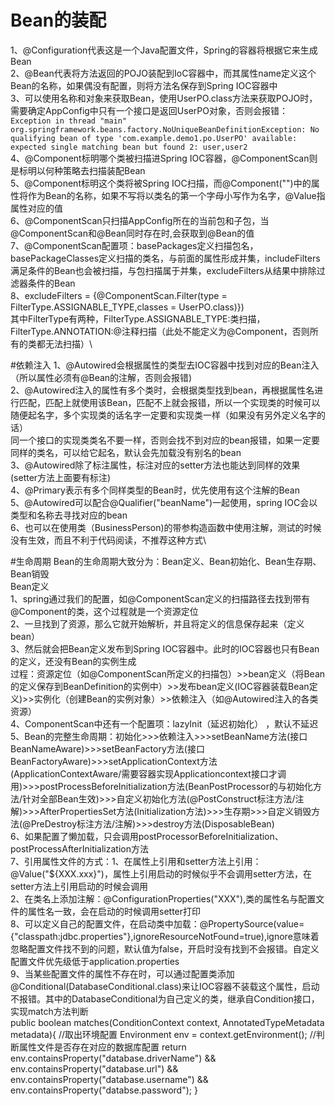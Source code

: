 # Bean的装配
1、@Configuration代表这是一个Java配置文件，Spring的容器将根据它来生成Bean\
2、@Bean代表将方法返回的POJO装配到IoC容器中，而其属性name定义这个Bean的名称，如果偶没有配置，则将方法名保存到Spring IOC容器中\
3、可以使用名称和对象来获取Bean，使用UserPO.class方法来获取POJO时，需要确定AppConfig中只有一个接口是返回UserPO对象，否则会报错：\
`Exception in thread "main" org.springframework.beans.factory.NoUniqueBeanDefinitionException: No qualifying bean of type 'com.example.demo1.po.UserPO' available: expected single matching bean but found 2: user,user2`\
4、@Component标明哪个类被扫描进Spring IOC容器，@ComponentScan则是标明以何种策略去扫描装配Bean\
5、@Component标明这个类将被Spring IOC扫描，而@Component("")中的属性将作为Bean的名称，如果不写将以类名的第一个字母小写作为名字，@Value指属性对应的值\
6、@ComponentScan只扫描AppConfig所在的当前包和子包，当@ComponentScan和@Bean同时存在时,会获取到@Bean的值\
7、@ComponentScan配置项：basePackages定义扫描包名，basePackageClasses定义扫描的类名，与前面的属性形成并集，includeFilters满足条件的Bean也会被扫描，与包扫描属于并集，excludeFilters从结果中排除过滤器条件的Bean\
8、excludeFilters = {@ComponentScan.Filter(type = FilterType.ASSIGNABLE_TYPE,classes = UserPO.class)})\
其中FilterType有两种，FilterType.ASSIGNABLE_TYPE:类扫描，FilterType.ANNOTATION:@注释扫描（此处不能定义为@Component，否则所有的类都无法扫描）\

#依赖注入
1、@Autowired会根据属性的类型去IOC容器中找到对应的Bean注入（所以属性必须有@Bean的注解，否则会报错)\
2、@Autowired注入的属性有多个类时，会根据类型找到bean，再根据属性名进行匹配，匹配上就使用该Bean，匹配不上就会报错，所以一个实现类的时候可以随便起名字，多个实现类的话名字一定要和实现类一样（如果没有另外定义名字的话）\
同一个接口的实现类类名不要一样，否则会找不到对应的bean报错，如果一定要同样的类名，可以给它起名，默认会先加载没有别名的bean\
3、@Autowired除了标注属性，标注对应的setter方法也能达到同样的效果(setter方法上面要有标注)\
4、@Primary表示有多个同样类型的Bean时，优先使用有这个注解的Bean\
5、@Autowired可以配合@Qualifier("beanName")一起使用，spring IOC会以类型和名称去寻找对应的bean\
6、也可以在使用类（BusinessPerson)的带参构造函数中使用注解，测试的时候没有生效，而且不利于代码阅读，不推荐这种方式\

#生命周期
Bean的生命周期大致分为：Bean定义、Bean初始化、Bean生存期、Bean销毁\
Bean定义\
1、spring通过我们的配置，如@ComponentScan定义的扫描路径去找到带有@Component的类，这个过程就是一个资源定位\
2、一旦找到了资源，那么它就开始解析，并且将定义的信息保存起来（定义bean）\
3、然后就会把Bean定义发布到Spring IOC容器中。此时的IOC容器也只有Bean的定义，还没有Bean的实例生成\
过程：资源定位（如@ComponentScan所定义的扫描包）>>bean定义（将Bean的定义保存到BeanDefinition的实例中）>>发布bean定义(IOC容器装载Bean定义)>>实例化（创建Bean的实例对象）>>依赖注入（如@Autowired注入的各类资源）\
4、ComponentScan中还有一个配置项：lazyInit（延迟初始化）
，默认不延迟\
5、Bean的完整生命周期：初始化>>>依赖注入>>>setBeanName方法(接口BeanNameAware)>>>setBeanFactory方法(接口BeanFactoryAware)>>>setApplicationContext方法(ApplicationContextAware/需要容器实现Applicationcontext接口才调用)>>>postProcessBeforeInitialization方法(BeanPostProcessor的与初始化方法/针对全部Bean生效)>>>自定义初始化方法(@PostConstruct标注方法/注解)>>>AfterPropertiesSet方法(Initialization方法)>>>生存期>>>自定义销毁方法(@PreDestroy标注方法/注解)>>>destroy方法(DisposableBean)\
6、如果配置了懒加载，只会调用postProcessorBeforeInitialization、postProcessAfterInitialization方法\
7、引用属性文件的方式：1、在属性上引用和setter方法上引用：@Value("${XXX.xxx}")，属性上引用启动的时候似乎不会调用setter方法，在setter方法上引用启动的时候会调用\
2、在类名上添加注解：@ConfigurationProperties("XXX"),类的属性名与配置文件的属性名一致，会在启动的时候调用setter打印\
8、可以定义自己的配置文件，在启动类中加载：@PropertySource(value={"classpath:jdbc.properties"},ignoreResourceNotFound=true),ignore意味着忽略配置文件找不到的问题，默认值为false，开启时没有找到不会报错。自定义配置文件优先级低于application.properties\
9、当某些配置文件的属性不存在时，可以通过配置类添加@Conditional(DatabaseConditional.class)来让IOC容器不装载这个属性，启动不报错。其中的DatabaseConditional为自己定义的类，继承自Condition接口，实现match方法判断\
public boolean matches(ConditionContext context, AnnotatedTypeMetadata metadata){
        //取出环境配置
        Environment env = context.getEnvironment();
        //判断属性文件是否存在对应的数据库配置
        return env.containsProperty("database.driverName") && env.containsProperty("database.url")
                && env.containsProperty("database.username") && env.containsProperty("databse.password");
    }

